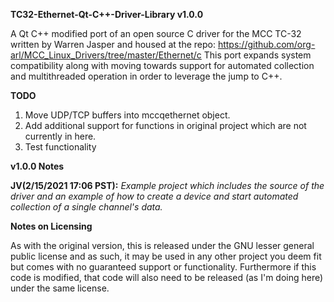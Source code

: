 **TC32-Ethernet-Qt-C++-Driver-Library v1.0.0**

A Qt C++ modified port of an open source C driver for the MCC TC-32 written by Warren Jasper and housed at the repo:
https://github.com/org-arl/MCC_Linux_Drivers/tree/master/Ethernet/c
This port expands system compatibility along with moving towards support for automated collection and multithreaded operation in order to leverage the jump to C++.

**TODO**
1. Move UDP/TCP buffers into mccqethernet object.
2. Add additional support for functions in original project which are not currently in here.
3. Test functionality 

**v1.0.0 Notes**

**JV(2/15/2021 17:06 PST):** *Example project which includes the source of the driver and an example of how to create a device and start automated collection of a single channel's data.*

**Notes on Licensing**

As with the original version, this is released under the GNU lesser general public license and as such, it may be used in any other project you deem fit but comes with no guaranteed support or functionality. Furthermore if this code is modified, that code will also need to be released (as I'm doing here) under the same license.
